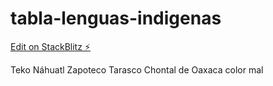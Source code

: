 # tabla-lenguas-indigenas

[Edit on StackBlitz ⚡️](https://stackblitz.com/edit/tabla-lenguas-indigenas)

Teko
Náhuatl
Zapoteco
Tarasco
Chontal de Oaxaca color mal